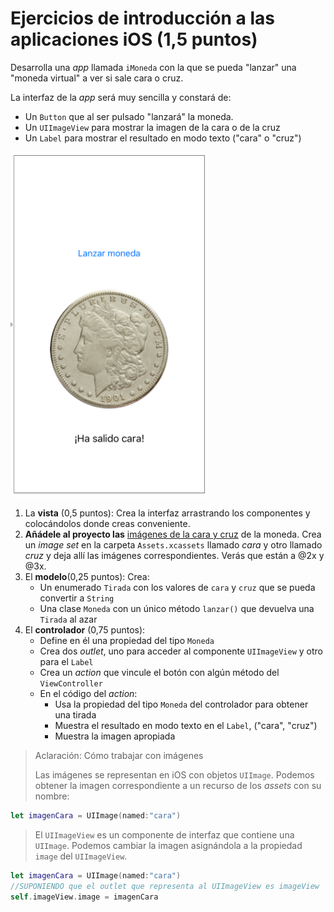 
# Ejercicios de introducción a las aplicaciones iOS (1,5 puntos)

Desarrolla una *app* llamada `iMoneda` con la que se pueda "lanzar" una "moneda virtual" a ver si sale cara o cruz.

La interfaz de la *app* será muy sencilla y constará de:

- Un `Button` que al ser pulsado "lanzará" la moneda.
- Un `UIImageView` para mostrar la imagen de la cara o de la cruz
- Un `Label` para mostrar el resultado en modo texto ("cara" o "cruz")

![](imag/iMoneda.png)

1. La **vista** (0,5 puntos): Crea la interfaz arrastrando los componentes y colocándolos donde creas conveniente.
2. **Añádele al proyecto las** [imágenes de la cara y cruz](imagenes_moneda.zip) de la moneda. Crea un *image set* en la carpeta `Assets.xcassets` llamado *cara* y otro llamado *cruz* y deja allí las imágenes correspondientes. Verás que están a @2x y @3x. 
3. El **modelo**(0,25 puntos): Crea:
    -  Un enumerado `Tirada` con los valores de `cara` y `cruz` que se pueda convertir a `String` 
    -  Una clase `Moneda` con un único método `lanzar()` que devuelva una `Tirada` al azar 
4. El **controlador** (0,75 puntos): 
    - Define en él una propiedad del tipo `Moneda`
    - Crea dos *outlet*, uno para acceder al componente `UIImageView` y otro para el `Label`
    - Crea un *action* que vincule el botón con algún método del `ViewController`
    - En el código del *action*:
        + Usa la propiedad del tipo `Moneda` del controlador para obtener una tirada
        + Muestra el resultado en modo texto en el `Label`, ("cara", "cruz")
        + Muestra la imagen apropiada

> Aclaración: Cómo trabajar con imágenes
> 
> Las imágenes se representan en iOS con objetos `UIImage`. Podemos obtener la imagen correspondiente a un recurso de los *assets* con su nombre:

```swift
let imagenCara = UIImage(named:"cara")
```

> El `UIImageView` es un componente de interfaz que contiene una `UIImage`. Podemos cambiar la imagen asignándola a la propiedad `image` del `UIImageView`.

```swift
let imagenCara = UIImage(named:"cara")
//SUPONIENDO que el outlet que representa al UIImageView es imageView
self.imageView.image = imagenCara
```


